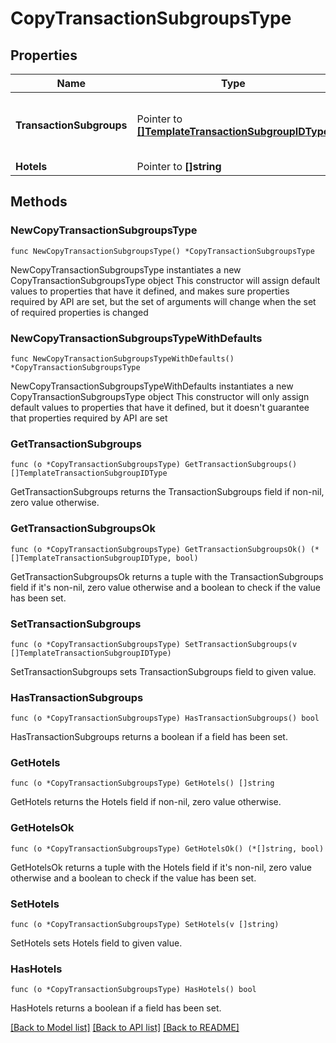 # CopyTransactionSubgroupsType

## Properties

Name | Type | Description | Notes
------------ | ------------- | ------------- | -------------
**TransactionSubgroups** | Pointer to [**[]TemplateTransactionSubgroupIDType**](TemplateTransactionSubgroupIDType.md) | List of template transaction subgroup IDs | [optional] 
**Hotels** | Pointer to **[]string** |  | [optional] 

## Methods

### NewCopyTransactionSubgroupsType

`func NewCopyTransactionSubgroupsType() *CopyTransactionSubgroupsType`

NewCopyTransactionSubgroupsType instantiates a new CopyTransactionSubgroupsType object
This constructor will assign default values to properties that have it defined,
and makes sure properties required by API are set, but the set of arguments
will change when the set of required properties is changed

### NewCopyTransactionSubgroupsTypeWithDefaults

`func NewCopyTransactionSubgroupsTypeWithDefaults() *CopyTransactionSubgroupsType`

NewCopyTransactionSubgroupsTypeWithDefaults instantiates a new CopyTransactionSubgroupsType object
This constructor will only assign default values to properties that have it defined,
but it doesn't guarantee that properties required by API are set

### GetTransactionSubgroups

`func (o *CopyTransactionSubgroupsType) GetTransactionSubgroups() []TemplateTransactionSubgroupIDType`

GetTransactionSubgroups returns the TransactionSubgroups field if non-nil, zero value otherwise.

### GetTransactionSubgroupsOk

`func (o *CopyTransactionSubgroupsType) GetTransactionSubgroupsOk() (*[]TemplateTransactionSubgroupIDType, bool)`

GetTransactionSubgroupsOk returns a tuple with the TransactionSubgroups field if it's non-nil, zero value otherwise
and a boolean to check if the value has been set.

### SetTransactionSubgroups

`func (o *CopyTransactionSubgroupsType) SetTransactionSubgroups(v []TemplateTransactionSubgroupIDType)`

SetTransactionSubgroups sets TransactionSubgroups field to given value.

### HasTransactionSubgroups

`func (o *CopyTransactionSubgroupsType) HasTransactionSubgroups() bool`

HasTransactionSubgroups returns a boolean if a field has been set.

### GetHotels

`func (o *CopyTransactionSubgroupsType) GetHotels() []string`

GetHotels returns the Hotels field if non-nil, zero value otherwise.

### GetHotelsOk

`func (o *CopyTransactionSubgroupsType) GetHotelsOk() (*[]string, bool)`

GetHotelsOk returns a tuple with the Hotels field if it's non-nil, zero value otherwise
and a boolean to check if the value has been set.

### SetHotels

`func (o *CopyTransactionSubgroupsType) SetHotels(v []string)`

SetHotels sets Hotels field to given value.

### HasHotels

`func (o *CopyTransactionSubgroupsType) HasHotels() bool`

HasHotels returns a boolean if a field has been set.


[[Back to Model list]](../README.md#documentation-for-models) [[Back to API list]](../README.md#documentation-for-api-endpoints) [[Back to README]](../README.md)



